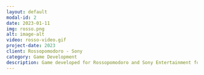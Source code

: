 ```yaml
---
layout: default
modal-id: 2
date: 2023-01-11
img: rosso.png
alt: image-alt
video: rosso-video.gif
project-date: 2023
client: Rossopomodoro - Sony
category: Game Development
description: Game developed for Rossopomodoro and Sony Entertainment for the latest Ghostbusters movie. The game is a 2D pac-man style game where you are the ghost and you have to avoid the ghostbusters traps. The game had over 10.000 players.
---
```


